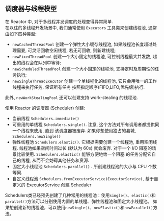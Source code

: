 ## 调度器与线程模型
在 Reactor 中, 对于多线程并发调度的处理变得异常简单.  
在以往的多线程开发场景中, 我们通常使用 `Executors` 工具类来创建线程池, 通常由如下四种类型: 
- `newCachedThreadPool` 创建一个弹性大小缓存线程池, 如果线程池长度超过处理需要, 
可灵活回收空闲线程, 若无可回收, 则新建线程;
- `newFixedThreadPool` 创建一个大小固定的线程池, 可控制线程最大并发数, 超出的线程会在队列中等待;
- `newScheduledThreadPool` 创建一个大小固定的线程池, 支持定时及周期性的任务执行;
- `newSingleThreadExecutor` 创建一个单线程化的线程池, 它只会用唯一的工作线程来执行任务, 保证所有任务
按照指定顺序(FIFO,LIFO,优先级)执行.  

此外, `newWorkStealingPool` 还可以创建支持 work-stealing 的线程池.

使用 Reactor 的调度器 (Scheduler) 创建:
- 当前线程 `Schedulers.immediate()`
- 可重用的单线程 `Schedulers.single()`. 注意, 这个方法对所有调用者都提供同一个线程来使用, 直到
该调度器被废弃. 如果你想使用独占的县城, `Schedulers.newSingle()`
- 弹性线程池 `Schedulers.elastic()`. 它根据需要创建一个线程池, 重用空闲线程. 线程池如果空闲时间过长
(默认为 60s) 就会废弃. 对于一个 I/O 阻塞的场景比较使用. `Schedulers.elastic()` 能够方便地给一个阻塞
的任务分配它自己的线程, 从而不会妨碍其他任务和资源.
- 固定大小线程池 `Schedulers.parallel()` . 所创建线程池的大小与 CPU 个数等同. 
- 自定义线程池 `Schedulers.fromExecutorService(ExecutorService)`, 基于自定义的 ExecutorService 
创建 Scheduler  


Schedulers类已经预先创建了几种常用的线程池：使用`single()`、`elastic()`和`parallel()`方法可以分别使用内置的单线程、弹性线程池和固定大小线程池。
如果想创建新的线程池，可以使用`newSingle()`、`newElastic()`和`newParallel()`方法。